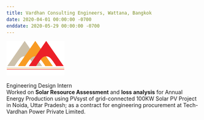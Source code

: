 ```yaml
---
title: Vardhan Consulting Engineers, Wattana, Bangkok
date: 2020-04-01 00:00:00 -0700
enddate: 2020-05-29 00:00:00 -0700
---
```

<style type="text/css"> 
.padded img { 
  padding-right: 6em; 
} 
</style>

<img class="padded" src="../images/Logo_VCE_W-1024x588.png" width = 150 height=90 style="margin: 1px 10px 1px 1px;">

Engineering Design Intern <br>
Worked on __Solar Resource Assessment__ and __loss analysis__ for Annual Energy Production using PVsyst of grid-connected 100KW Solar PV Project in Noida, Uttar Pradesh; as a contract for engineering procurement at Tech-Vardhan Power Private Limited.
